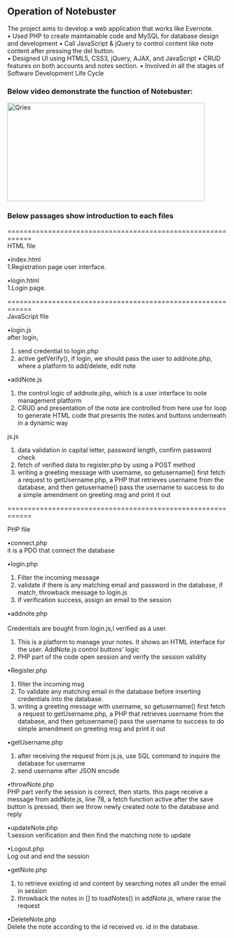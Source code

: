 <h2>Operation of Notebuster</h2>

The project aims to develop a web application that works like Evernote.  
•	Used PHP to create maintainable code and MySQL for database design and development 
•	Call JavaScript & jQuery to control content like note content after pressing the del button.  
• Designed UI using HTML5, CSS3, jQuery, AJAX, and JavaScript 
•	CRUD features on both accounts and notes section. 
•	Involved in all the stages of Software Development Life Cycle

<h3>Below video demonstrate the function of Notebuster:</h3>
<a href="https://youtu.be/unS30nkaLnI">
         <img alt="Qries" src="https://user-images.githubusercontent.com/20102987/155016388-6d2d857e-7a4e-4fd6-ae71-6e8d822bb687.png"
         width=450" height="225">
      </a>



<h3>Below passages show introduction to each files</h3>

============================================================ <br>
HTML file

•index.html <br>
1.Registration page user interface.

•login.html<br>
1.Login page.

============================================================ <br>
JavaScript file

•login.js	<br>
after login, 
1.	send credential to login.php
2.	active getVerify(), if login, we should pass the user to addnote.php, where a platform to add/delete, edit note

•addNote.js	
1.	the control logic of addnote.php, which is a user interface to note management platform
2.	CRUD and presentation of the note are controlled from here use for loop to generate HTML code that presents the notes and buttons underneath in a dynamic way

js.js
1.	data validation in capital letter, password length, confirm password check
2.	fetch of verified data to register.php by using a POST method
3.	writing a greeting message with username, so getusername() first fetch a request to getUsername.php, a PHP that retrieves username from the database, and then getusername() pass the username to success to do a simple amendment on greeting msg and print it out


============================================================ <br>

PHP file<br>

•connect.php<br>
it is a PDO that connect the database

•login.php
1.	Filter the incoming message
2.	validate if there is any matching email and password in the database, if match, throwback message to login.js
3.	if verification success, assign an email to the session 

•addnote.php <br>	
Credentials are bought from login.js,l verified as a user.
1. This is a platform to manage your notes. It shows an HTML interface for the user. AddNote.js control buttons’ logic
2. PHP part of the code open session and verify the session validity


•Register.php	
1.	filter the incoming msg
2.	To validate any matching email in the database before inserting credentials into the database.
3.	writing a greeting message with username, so getusername() first fetch a request to getUsername.php, a PHP that retrieves username from the database, and then getusername() pass the username to success to do simple amendment on greeting msg and print it out

•getUsername.php	
1.	after receiving the request from js.js, use SQL command to inquire the database for username
2.	send username after JSON encode

•throwNote.php	<br>
PHP part verify the session is correct, then starts. this page receive a message from addNote.js, line 78, a fetch function active after the save button is pressed, then we throw newly created note to the database and reply

•updateNote.php	<br>
1.session verification and then find the matching note to update

•Logout.php	<br>
Log out and end the session

•getNote.php	
1. to retrieve existing id and content by searching notes all under the email in session
2. throwback the notes in [] to loadNotes() in addNote.js, where raise the request


•DeleteNote.php	<br>
Delete the note according to the id received vs. id in the database.
